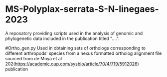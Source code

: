 # MS-Polyplax-serrata-S-N-linegaes-2023
A reposatory providing scripts used in the analysis of genomic and phylogenetic data included in the publication titled "....".

#Ortho_gen.py
Used in obtaining sets of orthologs corresponding to different arthropods' species from a nexus formatted ortholog alignment file sourced from de Moya et al 202(https://academic.oup.com/sysbio/article/70/4/719/5912026) publication 
